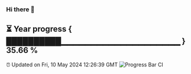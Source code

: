 ### Hi there 👋
⏳ Year progress { ██████████▁▁▁▁▁▁▁▁▁▁▁▁▁▁▁▁▁▁▁▁ } 35.66 %
---
⏰ Updated on Fri, 10 May 2024 12:26:39 GMT
![Progress Bar CI](https://github.com/liununu/liununu/workflows/Progress%20Bar%20CI/badge.svg)
